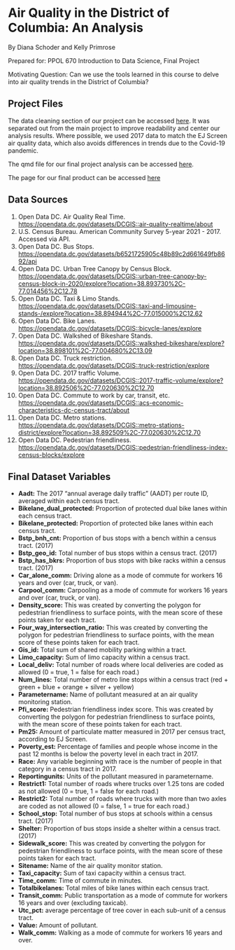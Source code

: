 # Air Quality in the District of Columbia: An Analysis
By Diana Schoder and Kelly Primrose

Prepared for: PPOL 670 Introduction to Data Science, Final Project

Motivating Question: Can we use the tools learned in this course to delve into air quality trends in the District of Columbia?

## Project Files
The data cleaning section of our project can be accessed [here](https://github.com/KPrimrose13/finalproject/blob/eaf53bac9ae6c3d7c1254675be14ca839dc25c0f/TransitDataCleaning.R). It was separated out from the main project to improve readability and center our analysis results. Where possible, we used 2017 data to match the EJ Screen air quality data, which also avoids differences in trends due to the Covid-19 pandemic.

The qmd file for our final project analysis can be accessed [here](https://github.com/KPrimrose13/finalproject/blob/eaf53bac9ae6c3d7c1254675be14ca839dc25c0f/finalproject.qmd).

The page for our final product can be accessed [here](https://github.com/KPrimrose13/finalproject/blob/f8ff8fbd1e02ea1b474163b52c75a3ee70ce695c/finalproject.html) 

## Data Sources

1. Open Data DC. Air Quality Real Time. https://opendata.dc.gov/datasets/DCGIS::air-quality-realtime/about 
2. U.S. Census Bureau. American Community Survey 5-year 2021 - 2017. Accessed via API.
3. Open Data DC. Bus Stops. https://opendata.dc.gov/datasets/b6521725905c48b89c2d661649fb8692/api
4. Open Data DC. Urban Tree Canopy by Census Block. https://opendata.dc.gov/datasets/DCGIS::urban-tree-canopy-by-census-block-in-2020/explore?location=38.893730%2C-77.014456%2C12.78 
5. Open Data DC. Taxi & Limo Stands. https://opendata.dc.gov/datasets/DCGIS::taxi-and-limousine-stands-/explore?location=38.894944%2C-77.015000%2C12.62
6. Open Data DC. Bike Lanes. https://opendata.dc.gov/datasets/DCGIS::bicycle-lanes/explore 
7. Open Data DC. Walkshed of Bikeshare Stands. https://opendata.dc.gov/datasets/DCGIS::walkshed-bikeshare/explore?location=38.898101%2C-77.004680%2C13.09 
8. Open Data DC. Truck restriction. https://opendata.dc.gov/datasets/DCGIS::truck-restriction/explore 
9. Open Data DC. 2017 traffic Volume. https://opendata.dc.gov/datasets/DCGIS::2017-traffic-volume/explore?location=38.892506%2C-77.020630%2C12.70 
10. Open Data DC. Commute to work by car, transit, etc. https://opendata.dc.gov/datasets/DCGIS::acs-economic-characteristics-dc-census-tract/about 
11. Open Data DC. Metro stations. https://opendata.dc.gov/datasets/DCGIS::metro-stations-district/explore?location=38.892509%2C-77.020630%2C12.70 
12. Open Data DC. Pedestrian friendliness. https://opendata.dc.gov/datasets/DCGIS::pedestrian-friendliness-index-census-blocks/explore 


## Final Dataset Variables

* **Aadt:** The 2017 “annual average daily traffic” (AADT) per route ID, averaged within each census tract.
* **Bikelane_dual_protected:** Proportion of protected dual bike lanes within each census tract.
* **Bikelane_protected:** Proportion of protected bike lanes within each census tract.
* **Bstp_bnh_cnt:** Proportion of bus stops with a bench within a census tract. (2017)
* **Bstp_geo_id:** Total number of bus stops within a census tract. (2017)
* **Bstp_has_bkrs:** Proportion of bus stops with bike racks within a census tract. (2017)
* **Car_alone_comm:** Driving alone as a mode of commute for workers 16 years and over (car, truck, or van).
* **Carpool_comm:** Carpooling as a mode of commute for workers 16 years and over (car, truck, or van).
* **Density_score:** This was created by converting the polygon for pedestrian friendliness to surface points, with the mean score of these points taken for each tract.
* **Four_way_intersection_ratio:** This was created by converting the polygon for pedestrian friendliness to surface points, with the mean score of these points taken for each tract.
* **Gis_id:** Total sum of shared mobility parking within a tract.
* **Limo_capacity:** Sum of limo capacity within a census tract.
* **Local_deliv:** Total number of roads where local deliveries are coded as allowed (0 = true, 1 = false for each road.)
* **Num_lines:** Total number of metro line stops within a census tract (red + green + blue + orange + silver + yellow)
* **Parametername:** Name of pollutant measured at an air quality monitoring station.
* **Pfi_score:** Pedestrian friendliness index score. This was created by converting the polygon for pedestrian friendliness to surface points, with the mean score of these points taken for each tract.
* **Pm25:** Amount of particulate matter measured in 2017 per census tract, according to EJ Screen.
* **Poverty_est:** Percentage of families and people whose income in the past 12 months is below the poverty level in each tract in 2017. 
* **Race:** Any variable beginning with race is the number of people in that category in a census tract in 2017.
* **Reportingunits:** Units of the pollutant measured in parametername.
* **Restrict1:** Total number of roads where trucks over 1.25 tons are coded as not allowed (0 = true, 1 = false for each road.)
* **Restrict2:** Total number of roads where trucks with more than two axles are coded as not allowed (0 = false, 1 = true for each road.)
* **School_stop:** Total number of bus stops at schools within a census tract. (2017)
* **Shelter:** Proportion of bus stops inside a shelter within a census tract. (2017)
* **Sidewalk_score:** This was created by converting the polygon for pedestrian friendliness to surface points, with the mean score of these points taken for each tract.
* **Sitename:** Name of the air quality monitor station.
* **Taxi_capacity:** Sum of taxi capacity within a census tract.
* **Time_comm:** Time of commute in minutes.
* **Totalbikelanes:** Total miles of bike lanes within each census tract.
* **Transit_comm:** Public transportation as a mode of commute for workers 16 years and over (excluding taxicab). 
* **Utc_pct:** average percentage of tree cover in each sub-unit of a census tract.
* **Value:** Amount of pollutant.
* **Walk_comm:** Walking as a mode of commute for workers 16 years and over. 



